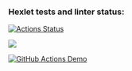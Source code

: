### Hexlet tests and linter status:
[![Actions Status](https://github.com/Dimon0476/python-project-50/workflows/hexlet-check/badge.svg)](https://github.com/Dimon0476/python-project-50/actions)

<a href="https://codeclimate.com/github/Dimon0476/python-project-50/maintainability"><img src="https://api.codeclimate.com/v1/badges/5739ba29e5fb9e63f9d8/maintainability" /></a>

[![GitHub Actions Demo](https://github.com/Dimon0476/python-project-50/actions/workflows/github-actions-demo.yml/badge.svg)](https://github.com/Dimon0476/python-project-50/actions/workflows/github-actions-demo.yml)
